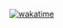 [![wakatime](https://wakatime.com/badge/user/7b05111d-f790-4f2e-8c8a-2df4e69820ec/project/e73e8fbe-1a81-4efe-9c53-5bc01cd00719.svg)](https://wakatime.com/badge/user/7b05111d-f790-4f2e-8c8a-2df4e69820ec/project/e73e8fbe-1a81-4efe-9c53-5bc01cd00719)
